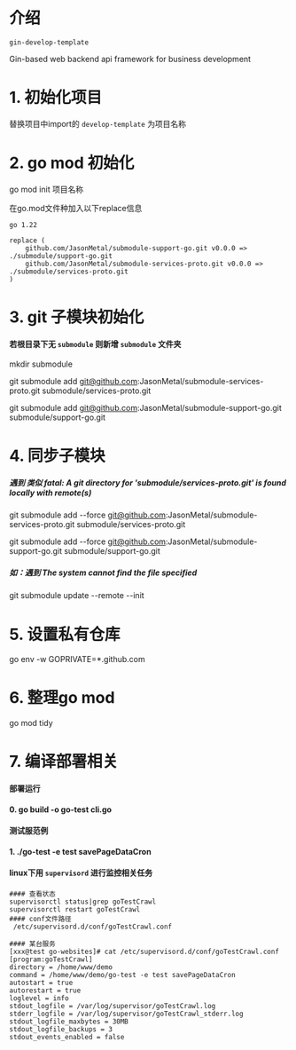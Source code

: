 # 介绍
`gin-develop-template`

Gin-based web backend api framework for business development

# 1. 初始化项目
替换项目中import的 `develop-template` 为项目名称

# 2. go mod 初始化
go mod init 项目名称

在go.mod文件种加入以下replace信息
```shell
go 1.22

replace (
	github.com/JasonMetal/submodule-support-go.git v0.0.0 => ./submodule/support-go.git
	github.com/JasonMetal/submodule-services-proto.git v0.0.0 => ./submodule/services-proto.git
)
```

# 3. git 子模块初始化

#### 若根目录下无 `submodule` 则新增 `submodule` 文件夹

mkdir submodule

git submodule add git@github.com:JasonMetal/submodule-services-proto.git submodule/services-proto.git

git submodule add git@github.com:JasonMetal/submodule-support-go.git submodule/support-go.git


# 4. 同步子模块
##### 遇到 类似 fatal: A git directory for 'submodule/services-proto.git' is found locally with remote(s)

git submodule add --force git@github.com:JasonMetal/submodule-services-proto.git submodule/services-proto.git

git submodule add --force git@github.com:JasonMetal/submodule-support-go.git submodule/support-go.git

##### 如：遇到 The system cannot find the file specified

git submodule update --remote --init

# 5. 设置私有仓库
go env -w GOPRIVATE=*.github.com

# 6. 整理go mod
go mod tidy

# 7. 编译部署相关
#### 部署运行
#### 0. go build -o go-test cli.go
#### 测试服范例
#### 1. ./go-test -e test savePageDataCron
#### linux下用 `supervisord` 进行监控相关任务


```shell
#### 查看状态
supervisorctl status|grep goTestCrawl
supervisorctl restart goTestCrawl
#### conf文件路径
 /etc/supervisord.d/conf/goTestCrawl.conf

#### 某台服务
[xxx@test go-websites]# cat /etc/supervisord.d/conf/goTestCrawl.conf
[program:goTestCrawl]
directory = /home/www/demo
command = /home/www/demo/go-test -e test savePageDataCron
autostart = true
autorestart = true
loglevel = info
stdout_logfile = /var/log/supervisor/goTestCrawl.log
stderr_logfile = /var/log/supervisor/goTestCrawl_stderr.log
stdout_logfile_maxbytes = 30MB
stdout_logfile_backups = 3
stdout_events_enabled = false
```
